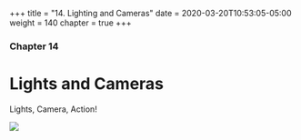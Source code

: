 +++
title = "14. Lighting and Cameras"
date = 2020-03-20T10:53:05-05:00
weight = 140
chapter = true
+++

### Chapter 14

# Lights and Cameras

Lights, Camera, Action!

<img src="https://media.giphy.com/media/U8FvqfxkzxoSpokGaW/giphy.gif">